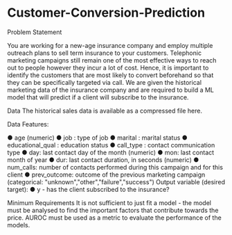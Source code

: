 # Customer-Conversion-Prediction

Problem Statement

You are working for a new-age insurance company and employ
multiple outreach plans to sell term insurance to your
customers. Telephonic marketing campaigns still remain one of
the most effective ways to reach out to people however they
incur a lot of cost. Hence, it is important to identify the
customers that are most likely to convert beforehand so that
they can be specifically targeted via call. We are given the
historical marketing data of the insurance company and are
required to build a ML model that will predict if a client will
subscribe to the insurance.


Data
The historical sales data is available as a compressed file here.

Data Features:

● age (numeric)
● job : type of job
● marital : marital status
● educational_qual : education status
● call_type : contact communication type
● day: last contact day of the month (numeric)
● mon: last contact month of year
● dur: last contact duration, in seconds (numeric)
● num_calls: number of contacts performed during this
campaign and for this client
● prev_outcome: outcome of the previous marketing
campaign (categorical:
"unknown","other","failure","success")
Output variable (desired target):
● y - has the client subscribed to the insurance?


Minimum Requirements
It is not sufficient to just fit a model - the model must be
analysed to find the important factors that contribute towards
the price. AUROC must be used as a metric to evaluate the performance of the models.
